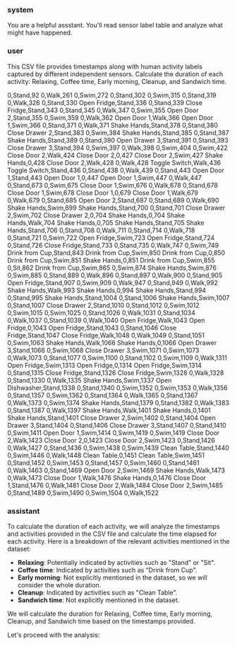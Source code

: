 ### system
You are a helpful assstant. You'll read sensor label table and analyze what might have happened.
### user

This CSV file provides timestamps along with human activity labels captured by different independent sensors.
Calculate the duration of each activity: Relaxing, Coffee time, Early morning, Cleanup, and Sandwich time.
    
0,Stand,92
0,Walk,261
0,Swim,272
0,Stand,302
0,Swim,315
0,Stand,319
0,Walk,326
0,Stand,330
Open Fridge,Stand,336
0,Stand,339
Close Fridge,Stand,343
0,Stand,345
0,Walk,347
0,Swim,355
Open Door 2,Stand,355
0,Swim,359
0,Walk,362
Open Door 1,Walk,366
Open Door 1,Swim,366
0,Stand,371
0,Walk,371
Shake Hands,Stand,378
0,Stand,380
Close Drawer 2,Stand,383
0,Swim,384
Shake Hands,Stand,385
0,Stand,387
Shake Hands,Stand,389
0,Stand,390
Open Drawer 3,Stand,391
0,Stand,393
Close Drawer 3,Stand,394
0,Swim,397
0,Walk,398
0,Swim,404
0,Swim,422
Close Door 2,Walk,424
Close Door 2,0,427
Close Door 2,Swim,427
Shake Hands,0,428
Close Door 2,Walk,428
0,Walk,428
Toggle Switch,Walk,436
Toggle Switch,Stand,436
0,Stand,438
0,Walk,439
0,Stand,443
Open Door 1,Stand,443
Open Door 1,0,447
Open Door 1,Swim,447
0,Walk,447
0,Stand,673
0,Swim,675
Close Door 1,Swim,676
0,Walk,678
0,Stand,678
Close Door 1,Swim,678
Close Door 1,0,679
Close Door 1,Walk,679
0,Walk,679
0,Stand,685
Open Door 2,Stand,687
0,Stand,689
0,Walk,690
Shake Hands,Swim,699
Shake Hands,Stand,700
0,Stand,701
Close Drawer 2,Swim,702
Close Drawer 2,0,704
Shake Hands,0,704
Shake Hands,Walk,704
Shake Hands,0,705
Shake Hands,Stand,705
Shake Hands,Stand,706
0,Stand,708
0,Walk,711
0,Stand,714
0,Walk,718
0,Stand,721
0,Swim,722
Open Fridge,Swim,723
Open Fridge,Stand,724
0,Stand,726
Close Fridge,Stand,733
0,Stand,735
0,Walk,747
0,Swim,749
Drink from Cup,Stand,843
Drink from Cup,Swim,850
Drink from Cup,0,850
Drink from Cup,Swim,851
Shake Hands,0,851
Drink from Cup,Swim,855
0,Sit,862
Drink from Cup,Swim,865
0,Swim,874
Shake Hands,Swim,876
0,Swim,885
0,Stand,889
0,Walk,896
0,Stand,897
0,Walk,900
0,Stand,905
Open Fridge,Stand,907
0,Swim,909
0,Walk,947
0,Stand,949
0,Walk,992
Shake Hands,Walk,993
Shake Hands,0,994
Shake Hands,Stand,994
0,Stand,995
Shake Hands,Stand,1004
0,Stand,1006
Shake Hands,Swim,1007
0,Stand,1007
Close Drawer 2,Stand,1010
0,Stand,1012
0,Swim,1012
0,Swim,1015
0,Swim,1025
0,Stand,1026
0,Walk,1031
0,Stand,1034
0,Walk,1037
0,Stand,1039
0,Walk,1040
Open Fridge,Walk,1043
Open Fridge,0,1043
Open Fridge,Stand,1043
0,Stand,1046
Close Fridge,Stand,1047
Close Fridge,Walk,1048
0,Walk,1049
0,Stand,1051
0,Swim,1063
Shake Hands,Walk,1066
Shake Hands,0,1066
Open Drawer 3,Stand,1066
0,Swim,1068
Close Drawer 3,Swim,1071
0,Swim,1073
0,Walk,1073
0,Stand,1077
0,Swim,1100
0,Stand,1102
0,Swim,1109
0,Walk,1311
Open Fridge,Swim,1313
Open Fridge,0,1314
Open Fridge,Swim,1314
0,Stand,1315
Close Fridge,Stand,1326
Close Fridge,Swim,1328
0,Walk,1328
0,Stand,1330
0,Walk,1335
Shake Hands,Swim,1337
Open Dishwasher,Stand,1338
0,Stand,1340
0,Swim,1352
0,Swim,1353
0,Walk,1356
0,Stand,1357
0,Swim,1362
0,Stand,1364
0,Walk,1365
0,Stand,1367
0,Walk,1373
0,Swim,1374
Shake Hands,Stand,1379
0,Stand,1382
0,Walk,1383
0,Stand,1387
0,Walk,1397
Shake Hands,Walk,1401
Shake Hands,0,1401
Shake Hands,Stand,1401
Close Drawer 2,Swim,1402
0,Stand,1404
Open Drawer 3,Stand,1404
0,Stand,1406
Close Drawer 3,Stand,1407
0,Stand,1410
0,Swim,1411
Open Door 1,Swim,1414
0,Swim,1419
0,Swim,1419
Close Door 2,Walk,1423
Close Door 2,0,1423
Close Door 2,Swim,1423
0,Stand,1426
0,Walk,1427
0,Stand,1436
0,Swim,1438
0,Swim,1439
Clean Table,Stand,1440
0,Swim,1446
0,Walk,1448
Clean Table,0,1451
Clean Table,Swim,1451
0,Stand,1452
0,Swim,1453
0,Stand,1457
0,Swim,1460
0,Stand,1461
0,Walk,1463
0,Stand,1469
Open Door 2,Swim,1469
Shake Hands,Walk,1473
0,Walk,1473
Close Door 1,Walk,1476
Shake Hands,0,1476
Close Door 1,Stand,1476
0,Walk,1481
Close Door 2,Walk,1484
Close Door 2,Swim,1485
0,Stand,1489
0,Swim,1490
0,Swim,1504
0,Walk,1522

### assistant
To calculate the duration of each activity, we will analyze the timestamps and activities provided in the CSV file and calculate the time elapsed for each activity. Here is a breakdown of the relevant activities mentioned in the dataset:

- **Relaxing**: Potentially indicated by activities such as "Stand" or "Sit".
- **Coffee time**: Indicated by activities such as "Drink from Cup".
- **Early morning**: Not explicitly mentioned in the dataset, so we will consider the whole duration.
- **Cleanup**: Indicated by activities such as "Clean Table".
- **Sandwich time**: Not explicitly mentioned in the dataset.

We will calculate the duration for Relaxing, Coffee time, Early morning, Cleanup, and Sandwich time based on the timestamps provided.

Let's proceed with the analysis:
